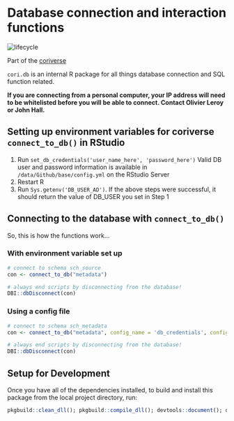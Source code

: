 # Database connection and interaction functions

![lifecycle](https://img.shields.io/badge/lifecycle-stable-green.svg)

Part of the [coriverse](https://github.com/ruralinnovation/wiki)

`cori.db` is an internal R package for all things database connection and SQL function related.

__If you are connecting from a personal computer, your IP address will need to be whitelisted before you will be able to connect. Contact Olivier Leroy or John Hall.__

## Setting up environment variables for coriverse `connect_to_db()` in RStudio 

1. Run `set_db_credentials('user_name_here', 'password_here')` Valid DB user and password information is available in `/data/Github/base/config.yml` on the RStudio Server
2. Restart R
3. Run `Sys.getenv('DB_USER_AD')`. If the above steps were successful, it should return the value of DB_USER you set in Step 1

## Connecting to the database with `connect_to_db()`

So, this is how the functions work...

### With environment variable set up

```r
# connect to schema sch_source
con <- connect_to_db("metadata")

# always end scripts by disconnecting from the database!
DBI::dbDisconnect(con)
```

### Using a config file

```r
# connect to schema sch_metadata
con <- connect_to_db("metadata", config_name = 'db_credentials', config_file = '../base/config.yml')

# always end scripts by disconnecting from the database!
DBI::dbDisconnect(con)
```

## Setup for Development

Once you have all of the dependencies installed, to build and install this package from the local project directory, run:
```r
pkgbuild::clean_dll(); pkgbuild::compile_dll(); devtools::document(); devtools::check(); devtools::install();
```
